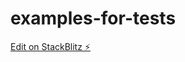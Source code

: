 # examples-for-tests

[Edit on StackBlitz ⚡️](https://stackblitz.com/edit/stackblitz-starters-7ml4xv)
